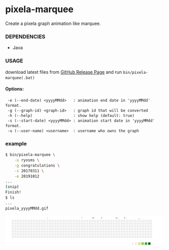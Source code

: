 # pixela-marquee

Create a pixela graph animation like marquee.

### DEPENDENCIES

* Java

### USAGE

download latest files from [GitHub Release Page](https://github.com/ryosms/pixela-marquee/releases)
and run `bin/pixela-marquee(.bat)`
 
#### Options:

```text
 -e (--end-date) <yyyyMMdd>   : animation end date in 'yyyyMMdd' format.
 -g (--graph-id) <graph-id>   : graph id that will be converted
 -h (--help)                  : show help (default: true)
 -s (--start-date) <yyyyMMdd> : animation start date in 'yyyyMMdd' format.
 -u (--user-name) <username>  : username who owns the graph
```


### example

```bash
$ bin/pixela-marquee \
    -u ryosms \
    -g congratulations \
    -s 20170311 \
    -e 20191012
...
(snip)
Finish!
$ ls
...
pixela_yyyyMMdd.gif
```

![congratulations](./images/congratulations.gif)
